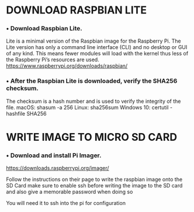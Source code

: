 # DOWNLOAD RASPBIAN LITE

### • Download Raspbian Lite.
  Lite is a minimal version of the Raspbian image for the Raspberry Pi.
  The Lite version has only a command line interface (CLI) and no desktop or GUI of 
  any kind. This means fewer modules will load with the kernel thus less of the 
  Raspberry Pi’s resources are used.
  https://www.raspberrypi.org/downloads/raspbian/
### • After the Raspbian Lite is downloaded, verify the SHA256 checksum.
  The checksum is a hash number and is used to verify the integrity of the file.
  macOS: shasum -a 256 <file> 
  Linux: sha256sum <file>
  Windows 10: certutil -hashfile <file> SHA256

# WRITE IMAGE TO MICRO SD CARD
### • Download and install Pi Imager.
https://downloads.raspberrypi.org/imager/

Follow the instructions on their page to write the raspbian image onto the SD Card
make sure to enable ssh before writing the image to the SD card and also give a memorable password when doing so

You will need it to ssh into the pi for configuration
